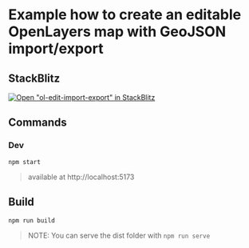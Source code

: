 # Example how to create an editable OpenLayers map with GeoJSON import/export 

## StackBlitz

[![Open "ol-edit-import-export" in StackBlitz](https://developer.stackblitz.com/img/open_in_stackblitz.svg)](https://stackblitz.com/github/boardend/ol-edit-import-export)

## Commands

### Dev

```
npm start
```

> available at http://localhost:5173

## Build

```
npm run build
```

> NOTE: You can serve the dist folder with `npm run serve`

